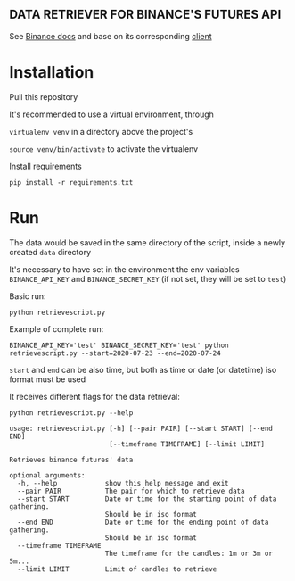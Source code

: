 ## DATA RETRIEVER FOR BINANCE'S FUTURES API

See [Binance docs](https://binance-docs.github.io/apidocs/testnet/en/#general-inf) and base on its corresponding [client](https://github.com/Binance-docs/Binance_Futures_python)

# Installation

Pull this repository

It's recommended to use a virtual environment, through

`virtualenv venv` in a directory above the project's

`source venv/bin/activate` to activate the virtualenv

Install requirements

`pip install -r requirements.txt`

# Run

The data would be saved in the same directory of the script, inside
a newly created `data` directory

It's necessary to have set in the environment the env variables
`BINANCE_API_KEY` and `BINANCE_SECRET_KEY` (if not set, they will be set to `test`)

Basic run:

`python retrievescript.py`

Example of complete run:

`BINANCE_API_KEY='test' BINANCE_SECRET_KEY='test' python retrievescript.py --start=2020-07-23 --end=2020-07-24`

`start` and `end` can be also time, but both as time or date (or datetime) iso format must be used

It receives different flags for the data retrieval:

`python retrievescript.py --help`

```
usage: retrievescript.py [-h] [--pair PAIR] [--start START] [--end END]
                         [--timeframe TIMEFRAME] [--limit LIMIT]

Retrieves binance futures' data

optional arguments:
  -h, --help            show this help message and exit
  --pair PAIR           The pair for which to retrieve data
  --start START         Date or time for the starting point of data gathering.
                        Should be in iso format
  --end END             Date or time for the ending point of data gathering.
                        Should be in iso format
  --timeframe TIMEFRAME
                        The timeframe for the candles: 1m or 3m or 5m...
  --limit LIMIT         Limit of candles to retrieve

```
